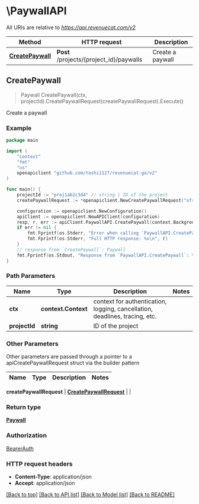# \PaywallAPI

All URIs are relative to *https://api.revenuecat.com/v2*

Method | HTTP request | Description
------------- | ------------- | -------------
[**CreatePaywall**](PaywallAPI.md#CreatePaywall) | **Post** /projects/{project_id}/paywalls | Create a paywall



## CreatePaywall

> Paywall CreatePaywall(ctx, projectId).CreatePaywallRequest(createPaywallRequest).Execute()

Create a paywall



### Example

```go
package main

import (
	"context"
	"fmt"
	"os"
	openapiclient "github.com/toshi1127/revenuecat-go/v2"
)

func main() {
	projectId := "proj1ab2c3d4" // string | ID of the project
	createPaywallRequest := *openapiclient.NewCreatePaywallRequest("ofrng123456789a") // CreatePaywallRequest | 

	configuration := openapiclient.NewConfiguration()
	apiClient := openapiclient.NewAPIClient(configuration)
	resp, r, err := apiClient.PaywallAPI.CreatePaywall(context.Background(), projectId).CreatePaywallRequest(createPaywallRequest).Execute()
	if err != nil {
		fmt.Fprintf(os.Stderr, "Error when calling `PaywallAPI.CreatePaywall``: %v\n", err)
		fmt.Fprintf(os.Stderr, "Full HTTP response: %v\n", r)
	}
	// response from `CreatePaywall`: Paywall
	fmt.Fprintf(os.Stdout, "Response from `PaywallAPI.CreatePaywall`: %v\n", resp)
}
```

### Path Parameters


Name | Type | Description  | Notes
------------- | ------------- | ------------- | -------------
**ctx** | **context.Context** | context for authentication, logging, cancellation, deadlines, tracing, etc.
**projectId** | **string** | ID of the project | 

### Other Parameters

Other parameters are passed through a pointer to a apiCreatePaywallRequest struct via the builder pattern


Name | Type | Description  | Notes
------------- | ------------- | ------------- | -------------

 **createPaywallRequest** | [**CreatePaywallRequest**](CreatePaywallRequest.md) |  | 

### Return type

[**Paywall**](Paywall.md)

### Authorization

[BearerAuth](../README.md#BearerAuth)

### HTTP request headers

- **Content-Type**: application/json
- **Accept**: application/json

[[Back to top]](#) [[Back to API list]](../README.md#documentation-for-api-endpoints)
[[Back to Model list]](../README.md#documentation-for-models)
[[Back to README]](../README.md)

